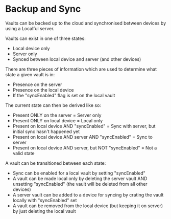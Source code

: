 # Backup and Sync

Vaults can be backed up to the cloud and synchronised between devices by using a Localful server.  

Vaults can exist in one of three states:
- Local device only
- Server only
- Synced between local device and server (and other devices)

There are three pieces of information which are used to determine what state a given vault is in:
- Presence on the server
- Presence on the local device
- If the "syncEnabled" flag is set on the local vault

The current state can then be derived like so:
- Present ONLY on the server = Server only
- Present ONLY on local device = Local only
- Present on local device AND "syncEnabled" = Sync with server, but initial sync hasn't happened yet
- Present on local device AND server AND "syncEnabled" = Sync to server
- Present on local device AND server, but NOT "syncEnabled" = Not a valid state

A vault can be transitioned between each state:
- Sync can be enabled for a local vault by setting "syncEnabled"
- A vault can be made local only by deleting the server vault AND unsetting "syncEnabled" (the vault will be deleted from all other devices)
- A server vault can be added to a device for syncing by crating the vault locally with "syncEnabled" set
- A vault can be removed from the local device (but keeping it on server) by just deleting the local vault
